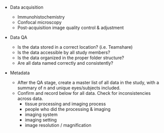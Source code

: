 * Data acquisition
  - Immunohistochemistry  
  - Confocal microscopy
  - Post-acquisition image quality control & adjustment    

* Data QA 
  - Is the data stored in a correct location? (i.e. Teamshare)
  - Is the data accessible by all study members? 
  - Is the data organized in the proper folder structure?  
  - Are all data named correctly and consistently? 
  
* Metadata
  - After the QA stage, create a master list of all data in the study, with a summary of n and unique eyes/subjects included.  
  - Confirm and record below for all data. Check for inconsistencies across data.    
    - tissue processing and imaging process
    - people who did the processing & imaging
    - imaging system 
    - imaging setting 
    - image resolution / magnification  
     
